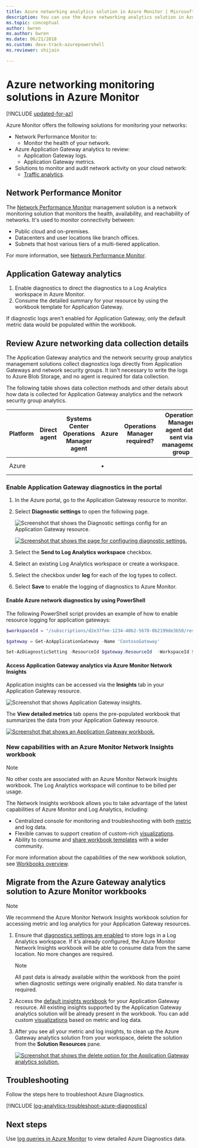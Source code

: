 ```yaml
---
title: Azure networking analytics solution in Azure Monitor | Microsoft Docs
description: You can use the Azure networking analytics solution in Azure Monitor to review Azure network security group logs and Azure Application Gateway logs.
ms.topic: conceptual
author: bwren
ms.author: bwren
ms.date: 06/21/2018 
ms.custom: devx-track-azurepowershell
ms.reviewer: shijain

---
```


# Azure networking monitoring solutions in Azure Monitor

[!INCLUDE [updated-for-az](../../../includes/updated-for-az.md)]

Azure Monitor offers the following solutions for monitoring your networks:
* Network Performance Monitor to:
    * Monitor the health of your network.
* Azure Application Gateway analytics to review:
    * Application Gateway logs.
    * Application Gateway metrics.
* Solutions to monitor and audit network activity on your cloud network:
    * [Traffic analytics](../../networking/network-monitoring-overview.md#traffic-analytics).

## Network Performance Monitor

The [Network Performance Monitor](../../networking/network-monitoring-overview.md) management solution is a network monitoring solution that monitors the health, availability, and reachability of networks. It's used to monitor connectivity between:

* Public cloud and on-premises.
* Datacenters and user locations like branch offices.
* Subnets that host various tiers of a multi-tiered application.

For more information, see [Network Performance Monitor](../../networking/network-monitoring-overview.md).

## Application Gateway analytics

1. Enable diagnostics to direct the diagnostics to a Log Analytics workspace in Azure Monitor.
1. Consume the detailed summary for your resource by using the workbook template for Application Gateway.

If diagnostic logs aren't enabled for Application Gateway, only the default metric data would be populated within the workbook.

## Review Azure networking data collection details
The Application Gateway analytics and the network security group analytics management solutions collect diagnostics logs directly from Application Gateways and network security groups. It isn't necessary to write the logs to Azure Blob Storage, and no agent is required for data collection.

The following table shows data collection methods and other details about how data is collected for Application Gateway analytics and the network security group analytics.

| Platform | Direct agent | Systems Center Operations Manager agent | Azure | Operations Manager required? | Operations Manager agent data sent via management group | Collection frequency |
| --- | --- | --- | --- | --- | --- | --- |
| Azure |  |  |&#8226; |  |  |When logged |

### Enable Application Gateway diagnostics in the portal

1. In the Azure portal, go to the Application Gateway resource to monitor.
1. Select **Diagnostic settings** to open the following page.

   ![Screenshot that shows the Diagnostic settings config for an Application Gateway resource.](media/azure-networking-analytics/diagnostic-settings-1.png)

   [![Screenshot that shows the page for configuring diagnostic settings.](media/azure-networking-analytics/diagnostic-settings-2.png)](media/azure-networking-analytics/application-gateway-diagnostics-2.png#lightbox)

1. Select the **Send to Log Analytics workspace** checkbox.
1. Select an existing Log Analytics workspace or create a workspace.
1. Select the checkbox under **log** for each of the log types to collect.
1. Select **Save** to enable the logging of diagnostics to Azure Monitor.

#### Enable Azure network diagnostics by using PowerShell

The following PowerShell script provides an example of how to enable resource logging for application gateways:

```powershell
$workspaceId = "/subscriptions/d2e37fee-1234-40b2-5678-0b2199de3b50/resourcegroups/oi-default-east-us/providers/microsoft.operationalinsights/workspaces/rollingbaskets"

$gateway = Get-AzApplicationGateway -Name 'ContosoGateway'

Set-AzDiagnosticSetting -ResourceId $gateway.ResourceId  -WorkspaceId $workspaceId -Enabled $true
```

#### Access Application Gateway analytics via Azure Monitor Network Insights

Application insights can be accessed via the **Insights** tab in your Application Gateway resource.

![Screenshot that shows Application Gateway insights.](media/azure-networking-analytics/azure-appgw-insights.png)

The **View detailed metrics** tab opens the pre-populated workbook that summarizes the data from your Application Gateway resource.

[![Screenshot that shows an Application Gateway workbook.](media/azure-networking-analytics/azure-appgw-workbook.png)](media/azure-networking-analytics/application-gateway-workbook.png#lightbox)

### New capabilities with an Azure Monitor Network Insights workbook

> [!NOTE]
> No other costs are associated with an Azure Monitor Network Insights workbook. The Log Analytics workspace will continue to be billed per usage.

The Network Insights workbook allows you to take advantage of the latest capabilities of Azure Monitor and Log Analytics, including:

* Centralized console for monitoring and troubleshooting with both [metric](../../network-watcher/network-insights-overview.md#resource-health-and-metrics) and log data.
* Flexible canvas to support creation of custom-rich [visualizations](../visualize/workbooks-overview.md#visualizations).
* Ability to consume and [share workbook templates](../visualize/workbooks-templates.md) with a wider community.

For more information about the capabilities of the new workbook solution, see [Workbooks overview](../visualize/workbooks-overview.md).

## Migrate from the Azure Gateway analytics solution to Azure Monitor workbooks

> [!NOTE]
> We recommend the Azure Monitor Network Insights workbook solution for accessing metric and log analytics for your Application Gateway resources.

1. Ensure that [diagnostics settings are enabled](#enable-application-gateway-diagnostics-in-the-portal) to store logs in a Log Analytics workspace. If it's already configured, the Azure Monitor Network Insights workbook will be able to consume data from the same location. No more changes are required.

    > [!NOTE]
    > All past data is already available within the workbook from the point when diagnostic settings were originally enabled. No data transfer is required.

1. Access the [default insights workbook](#access-application-gateway-analytics-via-azure-monitor-network-insights) for your Application Gateway resource. All existing insights supported by the Application Gateway analytics solution will be already present in the workbook. You can add custom [visualizations](../visualize/workbooks-overview.md#visualizations) based on metric and log data.

1. After you see all your metric and log insights, to clean up the Azure Gateway analytics solution from your workspace, delete the solution from the **Solution Resources** pane.

   [![Screenshot that shows the delete option for the Application Gateway analytics solution.](media/azure-networking-analytics/azure-appgw-analytics-delete.png)](media/azure-networking-analytics/application-gateway-analytics-delete.png#lightbox)

## Troubleshooting

Follow the steps here to troubleshoot Azure Diagnostics.

[!INCLUDE [log-analytics-troubleshoot-azure-diagnostics](../../../includes/log-analytics-troubleshoot-azure-diagnostics.md)]

## Next steps
Use [log queries in Azure Monitor](../logs/log-query-overview.md) to view detailed Azure Diagnostics data.
